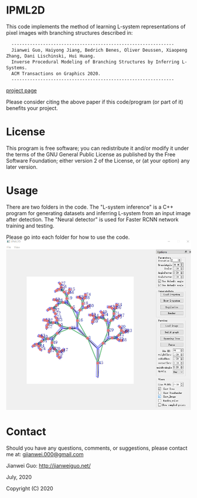 # IPML2D

This code implements the method of learning L-system representations of pixel images with branching structures described in:

      --------------------------------------------------------------
      Jianwei Guo, Haiyong Jiang, Bedrich Benes, Oliver Deussen, Xiaopeng Zhang, Dani Lischinski, Hui Huang. 
      Inverse Procedural Modeling of Branching Structures by Inferring L-Systems. 
      ACM Transactions on Graphics 2020.
      --------------------------------------------------------------
[project page](https://vcc.tech/research/2020/IPML)

Please consider citing the above paper if this code/program (or part of it) benefits your project. 

# License

This program is free software; you can redistribute it and/or modify it under the terms of the
GNU General Public License as published by the Free Software Foundation; either version 2 of 
the License, or (at your option) any later version. 

# Usage

There are two folders in the code. The "L-system inference" is a C++ program for generating datasets and inferring L-system from an input image after detection. The "Neural detector" is used for Faster RCNN network training and testing.

Please go into each folder for how to use the code.			
![1](image_parser.png)

# Contact
Should you have any questions, comments, or suggestions, please contact me at: 
gjianwei.000@gmail.com

Jianwei Guo: http://jianweiguo.net/

July, 2020

Copyright (C) 2020 
